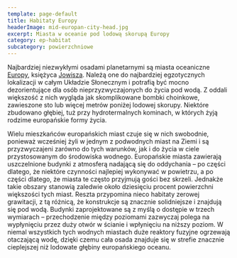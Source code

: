 ```yaml
---
template: page-default
title: Habitaty Europy
headerImage: mid-europan-city-head.jpg
excerpt: Miasta w oceanie pod lodową skorupą Europy
category: ep-habitat
subcategory: powierzchniowe
---
```

Najbardziej niezwykłymi osadami planetarnymi są miasta oceaniczne [Europy](https://pl.wikipedia.org/wiki/Europa_(ksi%C4%99%C5%BCyc)), księżyca [Jowisza](https://pl.wikipedia.org/wiki/Jowisz). Należą one do najbardziej egzotycznych lokalizacji w całym Układzie Słonecznym i potrafią być mocno dezorientujące dla osób nieprzyzwyczajonych do życia pod wodą. Z oddali większość z nich wygląda jak skomplikowane bombki choinkowe, zawieszone sto lub więcej metrów poniżej lodowej skorupy. Niektóre zbudowano głębiej, tuż przy hydrotermalnych kominach, w których żyją rodzime europańskie formy życia.

Wielu mieszkańców europańskich miast czuje się w nich swobodnie, ponieważ wcześniej żyli w jednym z podwodnych miast na Ziemi i są przyzwyczajeni zarówno do tych warunków, jak i do życia w ciele przystosowanym do środowiska wodnego. Europańskie miasta zawierają uszczelnione budynki z atmosferą nadającą się do oddychania – po części dlatego, że niektóre czynności najlepiej wykonywać w powietrzu, a po części dlatego, że miasta te często przyjmują gości bez skrzeli. Jednakże takie obszary stanowią zaledwie około dziesięciu procent powierzchni większości tych miast. Reszta przypomina nieco habitaty zerowej grawitacji, z tą różnicą, że konstrukcje są znacznie solidniejsze i znajdują się pod wodą. Budynki zaprojektowane są z myślą o dostępie w trzech wymiarach – przechodzenie między poziomami zazwyczaj polega na wypłynięciu przez duży otwór w ścianie i wpłynięciu na niższy poziom. W niemal wszystkich tych wodnych miastach duże reaktory fuzyjne ogrzewają otaczającą wodę, dzięki czemu cała osada znajduje się w strefie znacznie cieplejszej niż lodowate głębiny europańskiego oceanu.
